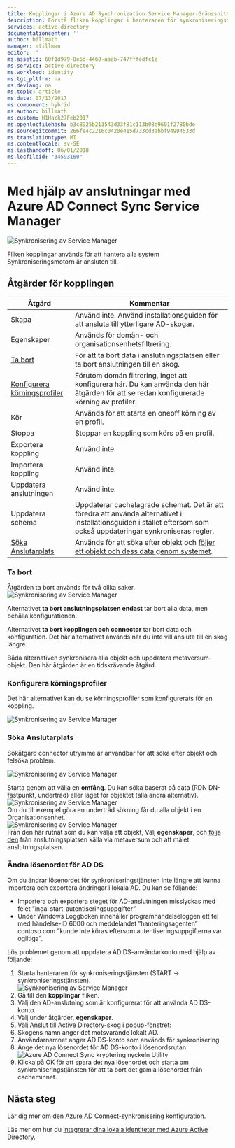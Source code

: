 ```yaml
---
title: Kopplingar i Azure AD Synchronization Service Manager-Gränssnittet | Microsoft Docs
description: Förstå fliken kopplingar i hanteraren för synkroniseringstjänsten för Azure AD Connect.
services: active-directory
documentationcenter: ''
author: billmath
manager: mtillman
editor: ''
ms.assetid: 60f1d979-8e6d-4460-aaab-747fffedfc1e
ms.service: active-directory
ms.workload: identity
ms.tgt_pltfrm: na
ms.devlang: na
ms.topic: article
ms.date: 07/13/2017
ms.component: hybrid
ms.author: billmath
ms.custom: H1Hack27Feb2017
ms.openlocfilehash: b3c8925b213543d33f81c113b08e9601f2780bde
ms.sourcegitcommit: 266fe4c2216c0420e415d733cd3abbf94994533d
ms.translationtype: MT
ms.contentlocale: sv-SE
ms.lasthandoff: 06/01/2018
ms.locfileid: "34593160"
---
```

# <a name="using-connectors-with-the-azure-ad-connect-sync-service-manager"></a>Med hjälp av anslutningar med Azure AD Connect Sync Service Manager

![Synkronisering av Service Manager](./media/active-directory-aadconnectsync-service-manager-ui/connectors.png)

Fliken kopplingar används för att hantera alla system Synkroniseringsmotorn är ansluten till.

## <a name="connector-actions"></a>Åtgärder för kopplingen
| Åtgärd | Kommentar |
| --- | --- |
| Skapa |Använd inte. Använd installationsguiden för att ansluta till ytterligare AD-skogar. |
| Egenskaper |Används för domän- och organisationsenhetsfiltrering. |
| [Ta bort](#delete) |För att ta bort data i anslutningsplatsen eller ta bort anslutningen till en skog. |
| [Konfigurera körningsprofiler](#configure-run-profiles) |Förutom domän filtrering, inget att konfigurera här. Du kan använda den här åtgärden för att se redan konfigurerade körning av profiler. |
| Kör |Används för att starta en oneoff körning av en profil. |
| Stoppa |Stoppar en koppling som körs på en profil. |
| Exportera koppling |Använd inte. |
| Importera koppling |Använd inte. |
| Uppdatera anslutningen |Använd inte. |
| Uppdatera schema |Uppdaterar cachelagrade schemat. Det är att föredra att använda alternativet i installationsguiden i stället eftersom som också uppdateringar synkroniseras regler. |
| [Söka Anslutarplats](#search-connector-space) |Används för att söka efter objekt och [följer ett objekt och dess data genom systemet](#follow-an-object-and-its-data-through-the-system). |

### <a name="delete"></a>Ta bort
Åtgärden ta bort används för två olika saker.  
![Synkronisering av Service Manager](./media/active-directory-aadconnectsync-service-manager-ui/connectordelete.png)

Alternativet **ta bort anslutningsplatsen endast** tar bort alla data, men behålla konfigurationen.

Alternativet **ta bort kopplingen och connector** tar bort data och konfiguration. Det här alternativet används när du inte vill ansluta till en skog längre.

Båda alternativen synkronisera alla objekt och uppdatera metaversum-objekt. Den här åtgärden är en tidskrävande åtgärd.

### <a name="configure-run-profiles"></a>Konfigurera körningsprofiler
Det här alternativet kan du se körningsprofiler som konfigurerats för en koppling.

![Synkronisering av Service Manager](./media/active-directory-aadconnectsync-service-manager-ui/configurerunprofiles.png)

### <a name="search-connector-space"></a>Söka Anslutarplats
Sökåtgärd connector utrymme är användbar för att söka efter objekt och felsöka problem.

![Synkronisering av Service Manager](./media/active-directory-aadconnectsync-service-manager-ui/cssearch.png)

Starta genom att välja en **omfång**. Du kan söka baserat på data (RDN DN-fästpunkt, underträd) eller läget för objektet (alla andra alternativ).  
![Synkronisering av Service Manager](./media/active-directory-aadconnectsync-service-manager-ui/cssearchscope.png)  
Om du till exempel göra en underträd sökning får du alla objekt i en Organisationsenhet.  
![Synkronisering av Service Manager](./media/active-directory-aadconnectsync-service-manager-ui/cssearchsubtree.png)  
Från den här rutnät som du kan välja ett objekt, Välj **egenskaper**, och [följa den](active-directory-aadconnectsync-troubleshoot-object-not-syncing.md) från anslutningsplatsen källa via metaversum och att målet anslutningsplatsen.

### <a name="changing-the-ad-ds-account-password"></a>Ändra lösenordet för AD DS
Om du ändrar lösenordet för synkroniseringstjänsten inte längre att kunna importera och exportera ändringar i lokala AD.   Du kan se följande:

- Importera och exportera steget för AD-anslutningen misslyckas med felet ”inga-start-autentiseringsuppgifter”.
- Under Windows Loggboken innehåller programhändelseloggen ett fel med händelse-ID 6000 och meddelandet ”hanteringsagenten” contoso.com ”kunde inte köras eftersom autentiseringsuppgifterna var ogiltiga”.

Lös problemet genom att uppdatera AD DS-användarkonto med hjälp av följande:


1. Starta hanteraren för synkroniseringstjänsten (START → synkroniseringstjänsten).
</br>![Synkronisering av Service Manager](./media/active-directory-aadconnectsync-service-manager-ui/startmenu.png)
2. Gå till den **kopplingar** fliken.
3. Välj den AD-anslutning som är konfigurerat för att använda AD DS-konto.
4. Välj under åtgärder, **egenskaper**.
5. Välj Anslut till Active Directory-skog i popup-fönstret:
6. Skogens namn anger det motsvarande lokalt AD.
7. Användarnamnet anger AD DS-konto som används för synkronisering.
8. Ange det nya lösenordet för AD DS-konto i lösenordsrutan ![Azure AD Connect Sync kryptering nyckeln Utility](media/active-directory-aadconnectsync-encryption-key/key6.png)
9. Klicka på OK för att spara det nya lösenordet och starta om synkroniseringstjänsten för att ta bort det gamla lösenordet från cacheminnet.



## <a name="next-steps"></a>Nästa steg
Lär dig mer om den [Azure AD Connect-synkronisering](active-directory-aadconnectsync-whatis.md) konfiguration.

Läs mer om hur du [integrerar dina lokala identiteter med Azure Active Directory](active-directory-aadconnect.md).
